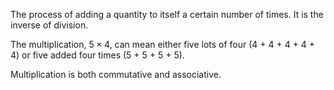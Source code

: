 The process of adding a quantity to itself a certain number of times. It
is the inverse of division.

The multiplication, $5 \times 4,$ can mean either five lots of four (4 +
4 + 4 + 4 + 4) or five added four times (5 + 5 + 5 + 5).

Multiplication is both commutative and associative.

